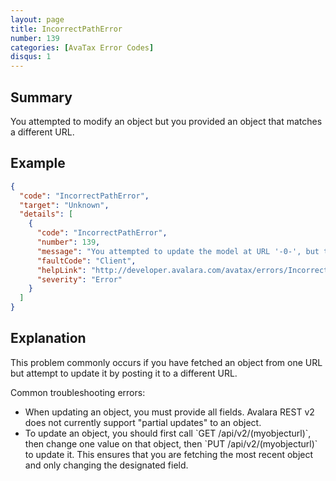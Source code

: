 ```yaml
---
layout: page
title: IncorrectPathError
number: 139
categories: [AvaTax Error Codes]
disqus: 1
---
```


## Summary

You attempted to modify an object but you provided an object that matches a different URL.

## Example

```json
{
  "code": "IncorrectPathError",
  "target": "Unknown",
  "details": [
    {
      "code": "IncorrectPathError",
      "number": 139,
      "message": "You attempted to update the model at URL '-0-', but the model you supplied belongs to URL '-1-'.",
      "faultCode": "Client",
      "helpLink": "http://developer.avalara.com/avatax/errors/IncorrectPathError",
      "severity": "Error"
    }
  ]
}
```

## Explanation

This problem commonly occurs if you have fetched an object from one URL but attempt to update it by posting it to a different URL.

Common troubleshooting errors:
<ul class="normal">
<li>When updating an object, you must provide all fields.  Avalara REST v2 does not currently support "partial updates" to an object.</li>
<li>To update an object, you should first call `GET /api/v2/(myobjecturl)`, then change one value on that object, then `PUT /api/v2/(myobjecturl)` to update it.  This ensures that you are fetching the most recent object and only changing the designated field.</li>
</ul>
